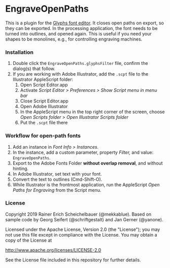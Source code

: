 # EngraveOpenPaths

This is a plugin for the [Glyphs font editor](http://glyphsapp.com/). It closes open paths on export, so they can be exported. In the processing application, the font needs to be turned into outlines, and opened again. This is useful if you need your shapes to be monolines, e.g., for controlling engraving machines.

### Installation

1. Double click the `EngraveOpenPaths.glyphsFilter` file, confirm the dialog(s) that follow.
2. If you are working with Adobe Illustrator, add the `.scpt` file to the Illustrator AppleScript folder:
	1. Open Script Editor.app
	2. Activate *Script Editor > Preferences > Show Script menu in menu bar*
	3. Close Script Editor.app
	4. Open Adobe Illustrator
	5. In the AppleScript menu in the top right corner of the screen, choose *Open Scripts folder > Open Illustrator Scripts folder*
	6. Put the `.scpt` file there

### Workflow for open-path fonts

1. Add an instance in *Font Info > Instances.*
2. In the instance, add a custom parameter, property *Filter,* and value: `EngraveOpenPaths`.
3. Export to the Adobe Fonts Folder **without overlap removal**, and without hinting.
4. In Adobe Illustrator, set text with your font.
5. Convert the text to outlines (Cmd-Shift-O).
6. While Illustrator is the frontmost application, run the AppleScript *Open Paths for Engraving* from the Script menu.

### License

Copyright 2019 Rainer Erich Scheichelbauer (@mekkablue).
Based on sample code by Georg Seifert (@schriftgestalt) and Jan Gerner (@yanone).

Licensed under the Apache License, Version 2.0 (the "License");
you may not use this file except in compliance with the License.
You may obtain a copy of the License at

http://www.apache.org/licenses/LICENSE-2.0

See the License file included in this repository for further details.



